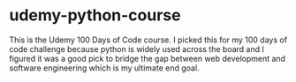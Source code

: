 # udemy-python-course

This is the Udemy 100 Days of Code course. I picked this for my 100 days of code challenge because python is widely used across the board and I figured it was a good pick
to bridge the gap between web development and software engineering which is my ultimate end goal.
